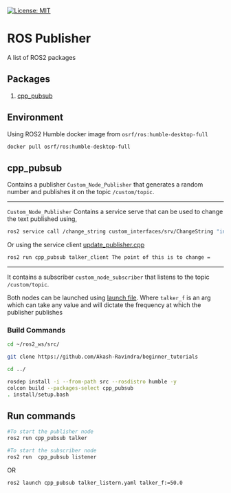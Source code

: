 [![License: MIT](https://img.shields.io/badge/License-MIT-informational.svg)](https://opensource.org/licenses/MIT)
# ROS Publisher
A list of ROS2 packages
## Packages
 1. [cpp_pubsub](#cpp_pubsub)

## Environment
Using ROS2 Humble docker image from `osrf/ros:humble-desktop-full`

```bash
docker pull osrf/ros:humble-desktop-full
```

##  cpp_pubsub
Contains a publisher `Custom_Node_Publisher` that generates a random number and publishes it on the topic `/custom/topic`.

---
`Custom_Node_Publisher` Contains a service serve that can be used to change the text published using,

```bash
ros2 service call /change_string custom_interfaces/srv/ChangeString "input: 'Updated String'"
```
Or using the service client [update_publisher.cpp](./cpp_pubsub/src/update_publisher.cpp)
```bash
ros2 run cpp_pubsub talker_client The point of this is to change = 
```
---
It contains a subscriber `custom_node_subscriber` that listens to the topic `/custom/topic`.

Both nodes can be launched using [launch file](./cpp_pubsub/launch/talker_listern.yaml). 
Where  `talker_f` is an arg which can take any value and will dictate the frequency at which the publisher publishes

### Build Commands

```bash
cd ~/ros2_ws/src/

git clone https://github.com/Akash-Ravindra/beginner_tutorials

cd ../

rosdep install -i --from-path src --rosdistro humble -y
colcon build --packages-select cpp_pubsub
. install/setup.bash

```

## Run commands

```bash
#To start the publisher node
ros2 run cpp_pubsub talker

#To start the subscriber node
ros2 run  cpp_pubsub listener 
```

OR
```bash
ros2 launch cpp_pubsub talker_listern.yaml talker_f:=50.0
```
